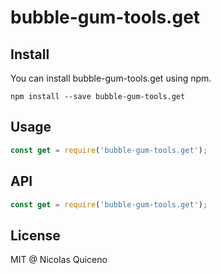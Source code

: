 # bubble-gum-tools.get

## Install

You can install bubble-gum-tools.get using npm.

```
npm install --save bubble-gum-tools.get
```

## Usage

```js
const get = require('bubble-gum-tools.get');


```

## API

```js
const get = require('bubble-gum-tools.get');


```

## License

MIT @ Nicolas Quiceno
